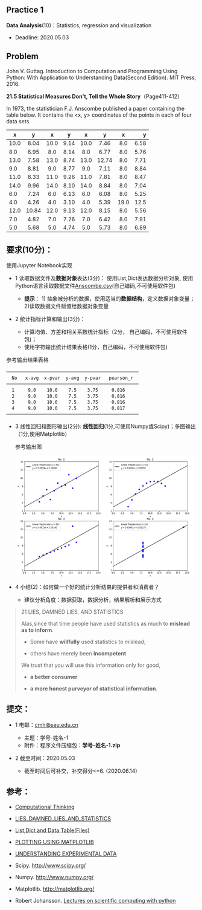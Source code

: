 ## Practice 1

**Data Analysis**(10)：Statistics, regression and visualization

* Deadline: 2020.05.03

## Problem

John V. Guttag. Introduction to Computation and Programming Using Python: With Application to Understanding Data(Second Edition). MIT Press, 2016. 

**21.5 Statistical Measures Don't, Tell the Whole Story**（Page411-412） 
  
In 1973, the statistician F.J. Anscombe published a paper containing the table below. It contains the <x, y> coordinates of the points in each of four data sets.

|x |y|x|y|x|y|x|y|
| ---- |:------:| :------:| :------:|  :------:| :------:| :------:|  ----:|
|10.0|	8.04 |	10.0|	9.14 |	10.0 	|7.46	|8.0    |6.58|
|8.0| 	6.95 |	8.0 |	8.14 |	8.0     |6.77	|8.0    |5.76|
|13.0| 	7.58 |	13.0|	8.74 |	13.0    |12.74	|8.0    |7.71|
|9.0|	8.81 |	9.0 |	8.77 |	9.0     |7.11	|8.0    |8.84|
|11.0| 	8.33 |	11.0|	9.26|	11.0    |7.81	|8.0    |8.47|
|14.0| 	9.96 |	14.0|	8.10 |	14.0    |8.84	|8.0    |7.04|
|6.0|	7.24 |	6.0 |	6.13 |	6.0     |6.08	|8.0 	|5.25|
|4.0| 	4.26 |	4.0 |	3.10| 	4.0     |5.39	|19.0 	|12.5|
|12.0|	10.84| 	12.0| 	9.13| 	12.0    |8.15	|8.0 	|5.56|
|7.0| 	4.82 | 	7.0 |	7.26| 	7.0     |6.42	|8.0 	|7.91|
|5.0| 	5.68 | 	5.0 | 	4.74| 	5.0     |5.73	|8.0 	|6.89|

## 要求(10分)：

使用Jupyter Notebook实现 
  
* 1 读取数据文件及**数据对象**表达(3分)： 使用List,Dict表达数据分析对象, 使用Python语言读取数据文件[Anscombe.csv](./Anscombe.csv)(自己编码,不可使用软件包)
  * **提示**： 1) 抽象被分析的数据，使用适当的**数据结构**，定义数据对象变量； 2)读取数据文件赋值给数据对象变量

* 2 统计指标计算和输出(3分)：
    * 计算均值、方差和相关系数统计指标（2分， 自己编码，不可使用软件包)；
    * 使用字符输出统计结果表格(1分，自己编码，不可使用软件包) 


参考输出结果表格
```
─────────────────────────────────────────────────
  No   x-avg  x-pvar  y-avg  y-pvar   pearson_r  
─────────────────────────────────────────────────
  1     9.0    10.0    7.5    3.75     0.816 
  2     9.0    10.0    7.5    3.75     0.816 
  3     9.0    10.0    7.5    3.75     0.816 
  4     9.0    10.0    7.5    3.75     0.817 
─────────────────────────────────────────────────
``` 
* 3 线性回归和图形输出(2分): **线性回归**(1分,可使用Numpy或Scipy)；多图输出（1分,使用Matplotlib）

   参考输出图
   
   ![数据点图和回归曲线](Anscombe.png)

* 4 小结(2)：如何做一个好的统计分析结果的提供者和消费者？
    * 建议分析角度：数据获取，数据分析，结果解析和展示方式

>21 LIES, DAMNED LIES, AND STATISTICS
> 
> Alas,since that time people have used statistics as much to **mislead as to inform**.
>
>* Some have  **willfully** used statistics to mislead;
>
>* others have merely been **incompetent**
>
>We trust that you will use this information only for good,
>
>* **a better consumer** 
>  
>* **a more honest purveyor of statistical information**.

## 提交：

* 1 电邮：cmh@seu.edu.cn 
  * 主题：学号-姓名-1
  * 附件：程序文件压缩包：**学号-姓名-1.zip**

* 2 截至时间：2020.05.03
  *  截至时间后可补交，补交得分<=6. (2020.06.14)

## 参考：

* [Computational Thinking](https://nbviewer.ipython.org/github/PySEE/home/tree/S2020/notebook/Unit3-1-CLASSES_AND_OBJECT-ORIENTED_PROGRAMMING.ipynb)

* [LIES_DAMNED_LIES_AND_STATISTICS](http://nbviewer.ipython.org/github/PySEE/home/tree/S2020/notebook/Unit2-4-LIES_DAMNED_LIES_AND_STATISTICS.ipynb)

* [List,Dict and Data Table(Files)](http://nbviewer.ipython.org/github/PySEE/home/tree/S2020/notebook/Unit1-5-Files.ipynb)

* [PLOTTING USING MATPLOTLIB](http://nbviewer.ipython.org/github/PySEE/home/tree/S2020/notebook/Unit2-2-PLOTTING-USING-MATPLOTLIB.ipynb)

* [UNDERSTANDING EXPERIMENTAL DATA](http://nbviewer.ipython.org/github/PySEE/home/tree/S2020/notebook/Unit2-3-UNDERSTANDING_EXPERIMENTAL_DATA.ipynb)

* Scipy. http://www.scipy.org/
  
* Numpy. http://www.numpy.org/
  
* Matplotlib.  http://matplotlib.org/

* Robert Johansson. [Lectures on scientific computing with python](https://github.com/jrjohansson/scientific-python-lectures)



